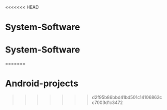 <<<<<<< HEAD
# System-Software
# System-Software
=======
# Android-projects
>>>>>>> d2f95b86bbd41bd501c14106862cc7003d1c3472
